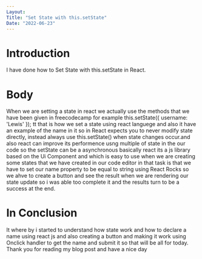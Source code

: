 ```yaml
---
Layout:
Title: "Set State with this.setState"
Date: "2022-06-23"
---
```


# Introduction

I have done how to Set State with this.setState in React.

# Body 

When we are setting a state in react we actually use the methods that we have been given in freecodecamp for example 
this.setState({
  username: 'Lewis'
});
tt
that is how we set a state using react languege and also it have an example of the name in it so in React expects you to never modify state directly, instead always use this.setState() when state changes occur.and also react can improve its performence usng multiple of state in the our code so the setState can be a asynchronous basically react its a js library based on the Ui Component and which is easy to use when we are creating some states that we have created in our code editor in that task is that we have to set our name property to be equal to string using React Rocks so we ahve to create a button and see the result when we are rendering our state update so i was able too complete it and the results turn to be a success at the end.

# In Conclusion

It where by i started to understand how state work and how to declare a name using react js and also creating a button and making it work using Onclick handler to get the name and submit it so that will be all for today. Thank you for reading my blog post and have a nice day